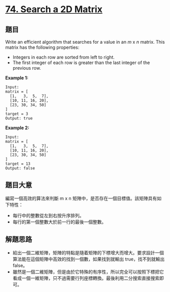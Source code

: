 # [74. Search a 2D Matrix](https://leetcode.com/problems/search-a-2d-matrix/)


## 題目

Write an efficient algorithm that searches for a value in an *m* x *n* matrix. This matrix has the following properties:

- Integers in each row are sorted from left to right.
- The first integer of each row is greater than the last integer of the previous row.

**Example 1:**

    Input:
    matrix = [
      [1,   3,  5,  7],
      [10, 11, 16, 20],
      [23, 30, 34, 50]
    ]
    target = 3
    Output: true

**Example 2:**

    Input:
    matrix = [
      [1,   3,  5,  7],
      [10, 11, 16, 20],
      [23, 30, 34, 50]
    ]
    target = 13
    Output: false


## 題目大意

編寫一個高效的算法來判斷 m x n 矩陣中，是否存在一個目標值。該矩陣具有如下特性：

- 每行中的整數從左到右按升序排列。
- 每行的第一個整數大於前一行的最後一個整數。


## 解題思路


- 給出一個二維矩陣，矩陣的特點是隨着矩陣的下標增大而增大。要求設計一個算法能在這個矩陣中高效的找到一個數，如果找到就輸出 true，找不到就輸出 false。
- 雖然是一個二維矩陣，但是由於它特殊的有序性，所以完全可以按照下標把它看成一個一維矩陣，只不過需要行列座標轉換。最後利用二分搜索直接搜索即可。
